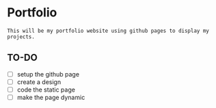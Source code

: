 # Portfolio
    This will be my portfolio website using github pages to display my projects.
    
## TO-DO
- [ ] setup the github page
- [ ] create a design
- [ ] code the static page
- [ ] make the page dynamic